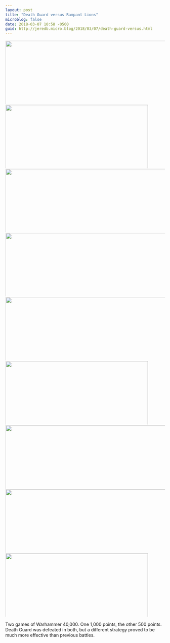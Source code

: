 ```yaml
---
layout: post
title: "Death Guard versus Rampant Lions"
microblog: false
date: 2018-03-07 10:58 -0500
guid: http://jeredb.micro.blog/2018/03/07/death-guard-versus.html
---
```




<a href="http://micro.jeredb.com/uploads/2018/b1b6c97f95.jpg"><img src="http://micro.jeredb.com/uploads/2018/b1b6c97f95.jpg" width="450" height="600" style="display: inline-block; max-height: 200px; width: auto; padding: 1px;" class="sunlit_image" /></a><a href="http://micro.jeredb.com/uploads/2018/4fe4fb99b0.jpg"><img src="http://micro.jeredb.com/uploads/2018/4fe4fb99b0.jpg" width="600" height="450" style="display: inline-block; max-height: 200px; width: auto; padding: 1px;" class="sunlit_image" /></a><a href="http://micro.jeredb.com/uploads/2018/c09c7c889a.jpg"><img src="http://micro.jeredb.com/uploads/2018/c09c7c889a.jpg" width="450" height="600" style="display: inline-block; max-height: 200px; width: auto; padding: 1px;" class="sunlit_image" /></a><a href="http://micro.jeredb.com/uploads/2018/52761f90aa.jpg"><img src="http://micro.jeredb.com/uploads/2018/52761f90aa.jpg" width="450" height="600" style="display: inline-block; max-height: 200px; width: auto; padding: 1px;" class="sunlit_image" /></a><a href="http://micro.jeredb.com/uploads/2018/d410a6fbe4.jpg"><img src="http://micro.jeredb.com/uploads/2018/d410a6fbe4.jpg" width="450" height="600" style="display: inline-block; max-height: 200px; width: auto; padding: 1px;" class="sunlit_image" /></a><a href="http://micro.jeredb.com/uploads/2018/50eadcdaf3.jpg"><img src="http://micro.jeredb.com/uploads/2018/50eadcdaf3.jpg" width="600" height="450" style="display: inline-block; max-height: 200px; width: auto; padding: 1px;" class="sunlit_image" /></a><a href="http://micro.jeredb.com/uploads/2018/88dcae306c.jpg"><img src="http://micro.jeredb.com/uploads/2018/88dcae306c.jpg" width="450" height="600" style="display: inline-block; max-height: 200px; width: auto; padding: 1px;" class="sunlit_image" /></a><a href="http://micro.jeredb.com/uploads/2018/542642a325.jpg"><img src="http://micro.jeredb.com/uploads/2018/542642a325.jpg" width="450" height="600" style="display: inline-block; max-height: 200px; width: auto; padding: 1px;" class="sunlit_image" /></a><a href="http://micro.jeredb.com/uploads/2018/746789c28c.jpg"><img src="http://micro.jeredb.com/uploads/2018/746789c28c.jpg" width="600" height="450" style="display: inline-block; max-height: 200px; width: auto; padding: 1px;" class="sunlit_image" /></a>

Two games of Warhammer 40,000. One 1,000 points, the other 500 points. Death Guard was defeated in both, but a different strategy proved to be much more effective than previous battles.





